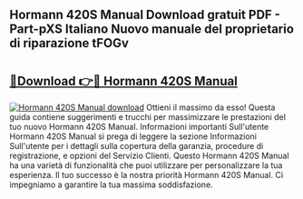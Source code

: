 ## Hormann 420S Manual Download gratuit PDF - Part-pXS Italiano Nuovo manuale del proprietario di riparazione tFOGv

# <h2><a href="http://dffk0f.blite.top/?on=Hormann+420S+Manual">🔗Download 👉🔴 Hormann 420S Manual</a></h2>

[![Hormann 420S Manual download](https://i.imgur.com/lujVjoI.png)](http://dffk0f.blite.top/?on=Hormann+420S+Manual)
Ottieni il massimo da esso! Questa guida contiene suggerimenti e trucchi per massimizzare le prestazioni del tuo nuovo Hormann 420S Manual. Informazioni importanti Sull'utente Hormann 420S Manual si prega di leggere la sezione Informazioni Sull'utente per i dettagli sulla copertura della garanzia, procedure di registrazione, e opzioni del Servizio Clienti. Questo Hormann 420S Manual ha una varietà di funzionalità che puoi utilizzare per personalizzare la tua esperienza. Il tuo successo è la nostra priorità Hormann 420S Manual. Ci impegniamo a garantire la tua massima soddisfazione.
